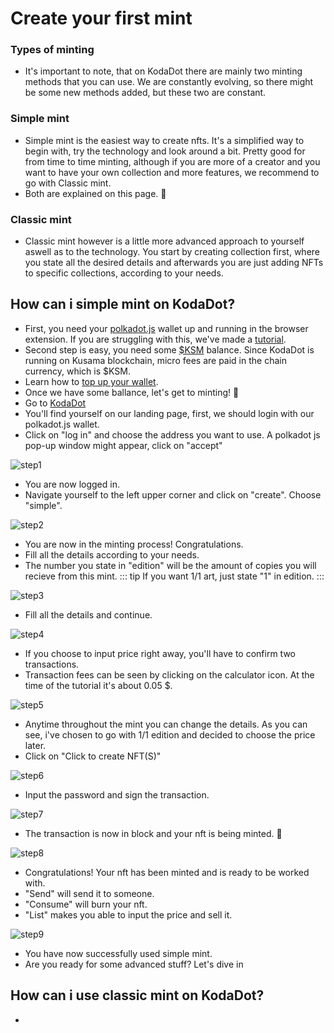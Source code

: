 # Create your first mint
### Types of minting
- It's important to note, that on KodaDot there are mainly two minting methods that you can use. We are constantly evolving, so there might be some new methods added, but these two are constant.

### Simple mint
- Simple mint is the easiest way to create nfts. It's a simplified way to begin with, try the technology and look around a bit. Pretty good for from time to time minting, although if you are more of a creator and you want to have your own collection and more features, we recommend to go with Classic mint.
- Both are explained on this page. :muscle:
### Classic mint
- Classic mint however is a little more advanced approach to yourself aswell as to the technology. You start by creating collection first, where you state all the desired details and afterwards you are just adding NFTs to specific collections, according to your needs.

## How can i simple mint on KodaDot?
- First, you need your [polkadot.js](https://polkadot.js.org/extension/) wallet up and running in the browser extension. If you are struggling with this, we've made a [tutorial](how_to_create_wallet.md).
- Second step is easy, you need some [$KSM](https://www.coingecko.com/en/coins/kusama) balance. Since KodaDot is running on Kusama blockchain, micro fees are paid in the chain currency, which is $KSM. 
- Learn how to [top up your wallet](how_to_top_up_wallet.md).
- Once we have some ballance, let's get to minting! :tada: 
- Go to [KodaDot](https://kodadot.xyz/)
- You'll find yourself on our landing page, first, we should login with our polkadot.js wallet.
- Click on "log in" and choose the address you want to use. A polkadot js pop-up window might appear, click on "accept"

![step1](./assets/simple_mint_tut/step1_login.png)

- You are now logged in.
- Navigate yourself to the left upper corner and click on "create". Choose "simple".

![step2](./assets/simple_mint_tut/step2_simple.png)

- You are now in the minting process! Congratulations.
- Fill all the details according to your needs.
- The number you state in "edition" will be the amount of copies you will recieve from this mint.
::: tip
If you want 1/1 art, just state "1" in edition.
:::

![step3](./assets/simple_mint_tut/step3_mint.png)

- Fill all the details and continue.

![step4](./assets/simple_mint_tut/step4_mint_filled.png)

- If you choose to input price right away, you'll have to confirm two transactions.
- Transaction fees can be seen by clicking on the calculator icon. At the time of the tutorial it's about 0.05 $.

![step5](./assets/simple_mint_tut/step5_mint_filled_options.png)

- Anytime throughout the mint you can change the details. As you can see, i've chosen to go with 1/1 edition and decided to choose the price later.
- Click on "Click to create NFT(S)"

![step6](./assets/simple_mint_tut/step6_confirm.png)

- Input the password and sign the transaction.

![step7](./assets/simple_mint_tut/step7_sign.png)

- The transaction is now in block and your nft is being minted. :tada:

![step8](./assets/simple_mint_tut/step8_23.png)

- Congratulations! Your nft has been minted and is ready to be worked with.
- "Send" will send it to someone.
- "Consume" will burn your nft.
- "List" makes you able to input the price and sell it.


![step9](./assets/simple_mint_tut/step9_cg.png)

- You have now successfully used simple mint.
- Are you ready for some advanced stuff? Let's dive in

## How can i use classic mint on KodaDot?

- 






